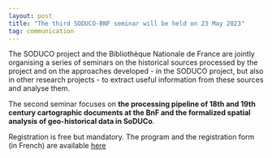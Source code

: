 ```yaml
---
layout: post
title: "The third SODUCO-BNF seminar will be held on 23 May 2023"
tag: communication
---
```

The SODUCO project and the Bibliothèque Nationale de France are jointly organising a series of seminars on the historical sources processed by the project and on the approaches developed - in the SODUCO project, but also in other research projects - to extract useful information from these sources and analyse them. 

The second seminar focuses on **the processing pipeline of 18th and 19th century cartographic documents at the BnF and the formalized spatial analysis of geo-historical data in SoDUCo**. 

Registration is free but mandatory. The program and the registration form (in French) are available [here](https://soduco.github.io/soduco_bnf_seminars/)
